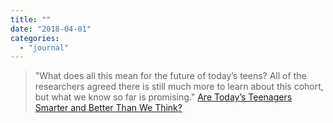 ```yaml
---
title: ""
date: "2018-04-01"
categories: 
  - "journal"
---
```


> "What does all this mean for the future of today’s teens? All of the researchers agreed there is still much more to learn about this cohort, but what we know so far is promising." [Are Today’s Teenagers Smarter and Better Than We Think?](https://nyti.ms/2GmV9Hl)
